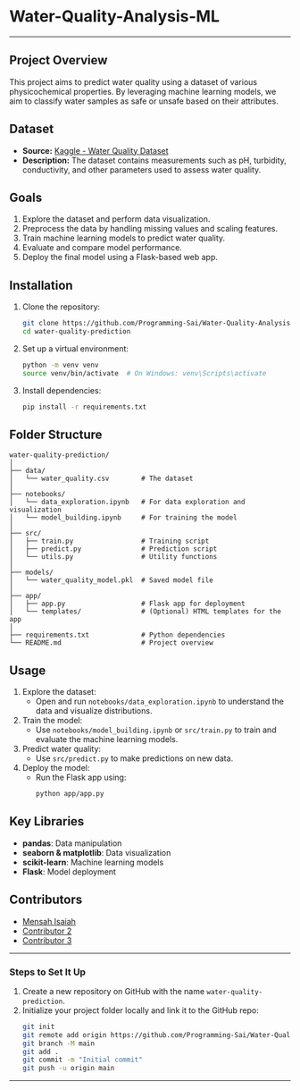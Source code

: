 # Water-Quality-Analysis-ML

---

## Project Overview

This project aims to predict water quality using a dataset of various physicochemical properties. By leveraging machine learning models, we aim to classify water samples as safe or unsafe based on their attributes.

## Dataset

- **Source:** [Kaggle - Water Quality Dataset](https://www.kaggle.com/datasets/ozgurdogan646/water-quality-dataset)
- **Description:** The dataset contains measurements such as pH, turbidity, conductivity, and other parameters used to assess water quality.

## Goals

1. Explore the dataset and perform data visualization.
2. Preprocess the data by handling missing values and scaling features.
3. Train machine learning models to predict water quality.
4. Evaluate and compare model performance.
5. Deploy the final model using a Flask-based web app.

## Installation

1. Clone the repository:
   ```bash
   git clone https://github.com/Programming-Sai/Water-Quality-Analysis-ML.git
   cd water-quality-prediction
   ```
2. Set up a virtual environment:
   ```bash
   python -m venv venv
   source venv/bin/activate  # On Windows: venv\Scripts\activate
   ```
3. Install dependencies:
   ```bash
   pip install -r requirements.txt
   ```

## Folder Structure

```
water-quality-prediction/
│
├── data/
│   └── water_quality.csv        # The dataset
│
├── notebooks/
│   └── data_exploration.ipynb   # For data exploration and visualization
│   └── model_building.ipynb     # For training the model
│
├── src/
│   ├── train.py                 # Training script
│   ├── predict.py               # Prediction script
│   └── utils.py                 # Utility functions
│
├── models/
│   └── water_quality_model.pkl  # Saved model file
│
├── app/
│   ├── app.py                   # Flask app for deployment
│   └── templates/               # (Optional) HTML templates for the app
│
├── requirements.txt             # Python dependencies
└── README.md                    # Project overview
```

## Usage

1. Explore the dataset:
   - Open and run `notebooks/data_exploration.ipynb` to understand the data and visualize distributions.
2. Train the model:
   - Use `notebooks/model_building.ipynb` or `src/train.py` to train and evaluate the machine learning models.
3. Predict water quality:
   - Use `src/predict.py` to make predictions on new data.
4. Deploy the model:
   - Run the Flask app using:
     ```bash
     python app/app.py
     ```

## Key Libraries

- **pandas**: Data manipulation
- **seaborn & matplotlib**: Data visualization
- **scikit-learn**: Machine learning models
- **Flask**: Model deployment

## Contributors

- [Mensah Isaiah](https://github.com/Programming-Sai)
- [Contributor 2](https://github.com/contributor-username)
- [Contributor 3](https://github.com/contributor-username)

---

### **Steps to Set It Up**

1. Create a new repository on GitHub with the name `water-quality-prediction`.
2. Initialize your project folder locally and link it to the GitHub repo:
   ```bash
   git init
   git remote add origin https://github.com/Programming-Sai/Water-Quality-Analysis-ML.git
   git branch -M main
   git add .
   git commit -m "Initial commit"
   git push -u origin main
   ```

---
